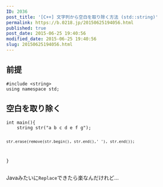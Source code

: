 ```yaml
---
ID: 2036
post_title: '[C++] 文字列から空白を取り除く方法 (std::string)'
permalink: https://b.0218.jp/20150625194056.html
published: true
post_date: 2015-06-25 19:40:56
modified_date: 2015-06-25 19:40:56
slug: 20150625194056.html
---
```

<!--more-->
<h2>前提</h2>
<pre class="language-cpp"><code>#include &lt;string&gt;
using namespace std;</code></pre>


<h2>空白を取り除く</h2>
<pre class="language-cpp"><code>int main(){
    string str("a b c d e f g");

    str.erase(remove(str.begin(), str.end(),' '), str.end());
}</code></pre>

Javaみたいに<code>Replace</code>できたら楽なんだけれど…